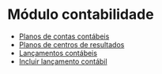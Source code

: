 # Módulo contabilidade

* [Planos de contas contábeis](accountChart)
* [Planos de centros de resultados](resultCenterChart)
* [Lançamentos contábeis](journalEntry)
* [Incluir lançamento contábil](journalEntryOpCreate)